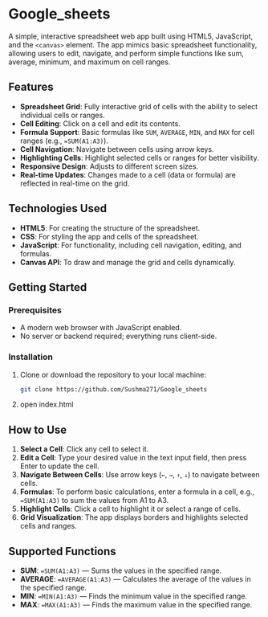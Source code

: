 # Google_sheets

A simple, interactive spreadsheet web app built using HTML5, JavaScript, and the `<canvas>` element. The app mimics basic spreadsheet functionality, allowing users to edit, navigate, and perform simple functions like sum, average, minimum, and maximum on cell ranges.

## Features

- **Spreadsheet Grid**: Fully interactive grid of cells with the ability to select individual cells or ranges.
- **Cell Editing**: Click on a cell and edit its contents.
- **Formula Support**: Basic formulas like `SUM`, `AVERAGE`, `MIN`, and `MAX` for cell ranges (e.g., `=SUM(A1:A3)`).
- **Cell Navigation**: Navigate between cells using arrow keys.
- **Highlighting Cells**: Highlight selected cells or ranges for better visibility.
- **Responsive Design**: Adjusts to different screen sizes.
- **Real-time Updates**: Changes made to a cell (data or formula) are reflected in real-time on the grid.

## Technologies Used

- **HTML5**: For creating the structure of the spreadsheet.
- **CSS**: For styling the app and cells of the spreadsheet.
- **JavaScript**: For functionality, including cell navigation, editing, and formulas.
- **Canvas API**: To draw and manage the grid and cells dynamically.

## Getting Started

### Prerequisites

- A modern web browser with JavaScript enabled.
- No server or backend required; everything runs client-side.

### Installation

1. Clone or download the repository to your local machine:
   ```bash
   git clone https://github.com/Sushma271/Google_sheets

2. open index.html

## How to Use

1. **Select a Cell**: Click any cell to select it.
2. **Edit a Cell**: Type your desired value in the text input field, then press Enter to update the cell.
3. **Navigate Between Cells**: Use arrow keys (`←`, `→`, `↑`, `↓`) to navigate between cells.
4. **Formulas**: To perform basic calculations, enter a formula in a cell, e.g., `=SUM(A1:A3)` to sum the values from A1 to A3.
5. **Highlight Cells**: Click a cell to highlight it or select a range of cells.
6. **Grid Visualization**: The app displays borders and highlights selected cells and ranges.

## Supported Functions

- **SUM**: `=SUM(A1:A3)` — Sums the values in the specified range.
- **AVERAGE**: `=AVERAGE(A1:A3)` — Calculates the average of the values in the specified range.
- **MIN**: `=MIN(A1:A3)` — Finds the minimum value in the specified range.
- **MAX**: `=MAX(A1:A3)` — Finds the maximum value in the specified range.

